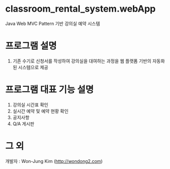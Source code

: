 # classroom_rental_system.webApp
Java Web MVC Pattern 기반 강의실 예약 시스템

# 프로그램 설명
1. 기존 수기로 신청서를 작성하여 강의실을 대여하는 과정을 웹 플랫폼 기반의 자동화된 시스템으로 제공

# 프로그램 대표 기능 설명
1. 강의실 시간표 확인
2. 실시간 예약 및 예약 현황 확인
3. 공지사항
4. Q/A 게시판

# 그 외
개발자 : Won-Jung Kim (http://wondong2.com)
